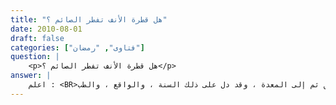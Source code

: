 ```yaml
---
title: "هل قطرة الأنف تفطر الصائم ؟"
date: 2010-08-01
draft: false
categories: ["فتاوى", "رمضان"]
question: |
    <p>هل قطرة الأنف تفطر الصائم ؟</p>
answer: |
    اعلم : <BR>أولا : لا شك أن الأنف منفذ إلى الحلق ثم إلى المعدة ، وقد دل على ذلك السنة ، والواقع ، والطب . <BR>أما السنة فعَنْ لَقِيطِ بْنِ صَبِرَةَ –رضي الله عنه- قَالَ : قَالَ رَسُولُ اللهِ صلى الله عله وسلم : (( بَالِغْ فِي الاِسْتِنْشَاقِ إِلاَّ أَنْ تَكُونَ صَائِمًا ))(رواه أبو داود رقم الحديث (2368) . ينظر : صحيح أبي داود رقم (2048) غراس ) . <BR>وجه الاستدلال : أن النبي صلى الله عليه وسلم أمر بالمبالغة في الاستنشاق لغير الصائم لأن المبالغة تؤدى إلى دخول الماء إلى الحلق ثم إلى الجوف ، والصائم ممنوع من ذلك . <BR>وأما الواقع فإن الإنسان إذا أدخل شيئاً في أنفه يجده في حلقه ، كذلك إذا شَرِق بالماء فإنه يخرج بعض الأحيان من أنفه . <BR>الطب الحديث أثبت أن الأنف متصل بالحلق ، من خلال التشريح وغيره ، وفي الطب يكون غسيل المعدة وأحيانا التغذية لبعض المرضى وأمور كثيرة عن طريق الأنف فهو منفذ إلى المعدة . <BR>ثانياً : ألحق بعض العلماء قطرة الأنف لعلاج الجيوب الأنفية مثلا بمسألة السَّعُوط للصائم ، (وهو ما يجعل في الأنف مما يتداوى به ، وطريقة استخدامه هو أن يستلقي على ظهره ويجعل بين كتفيه ما يرفعهما لينحدر رأسه ويقطر في أنفه ماء أو دهن فيه دواء مفرد أو مركب ليتمكن بذلك من الوصول إلى دماغه لاستخراج ما فيه من الداء بالعطاس)  . ينظر : فتح الباري (10/147) . <BR>وقد اختلف العلماء –رحمهم الله تعالى-  في الفطر بالسَّعوط ، ذهب جمهور العلماء إلى أنه مفطر إذا وصل إلى الدماغ( ينظر : المجموع (6/346) ، والموسوعة الفقهية (28/35) ) أما إذا لم يصل إلى الدماغ لم يضر ، بأن لم يجاوز الخيشوم( وهذا لأنهم كانوا –رحمهم الله تعالى- يظنُّون  أن السَّعوط يصل إلى الدماغ فقالوا : إن ما يصل إلى الدماغ يفطِّر لأجل ذلك ، وأنه وصل بذلك إلى الجوف ، والواقع أن الأمر ليس كذلك ، فإن الطب قد أثبت كما سبق أن الأنف مجراه إلى الرئتين أو المعدة مرورا بالحلق وليس إلى الدماغ ) ، وذهب آخرون إلى أنه يفطر إذا وصل إلى الحلق( ينظر : المجموع (6/346) ، وصحيح البخاري (7/236) . قال الحافظ ابن حجر في الفتح (4/160) : ( وقال الحسن : لا بأس بالسعوط للصائم أن لم يصل الماء إلى حلقه . وصله بن أبي شيبة نحوه ، وقال الكوفيون والأوزاعي وإسحاق : يجب القضاء على من استعط . وقال مالك والشافعي : لا يجب إلا أن وصل الماء إلى حلقه ) ) ، وبحثهم هذا مبني على حديث لَقِيطِ بْنِ صَبِرَةَ –رضي الله عنه- المتقدم . <BR> والراجح –والله أعلم- في مسألة قطرة الأنف أن فيها تفصيلا وهو : <BR>إن كان الدواء موضعياً لا يتجاوز الأنف ولا يصل إلى الحلق فإنه لا يفسد الصوم لأنه لا موجب للقول ببطلان الصوم .  <BR>أما إذا وصل إلى الحلق فله حالتان : <BR>الحال الأولى : إذا وصل إلى الحلق ثم إلى المعدة كمية كثيرة بحيث تزيد على ما يعفى عنه في المضمضة فإنه يحصل به الفطر الحال الثانية : إذا وصل إلى الحلق ثم إلى المعدة قدر يسير جداً مثل ما يتسامح فيه مما يبقى بعد المضمضة فإنه حينئذ لا يحصل الفطرُ .  <BR>ولهذا لا شك أن ترك قطرة الأنف إلى الليل هو الأحوط والأولى لأنه لا يستطيع أن يضبط كمية هذا الدواء ، وكذلك لا يستطيع أن يتحكم بوصوله إلى حلقه من عدمه ، فلا ينبغي استخدام قطرة الأنف إلا بالليل حتى لا يعرض المسلم صيامه للبطلان ، ولقوله صلى الله عليه وسلم : ((دَعْ مَا يَرِيبُكَ إِلَى مَا لاَ يَرِيبُكَ ))( رواه الترمذي رقم الحديث (2708) ، والنسائي رقم (5729) . ينظر : إرواء الغليل رقم الحديث (21) وقال : صحيح ) ،  <BR>إلا إذا اضطر إلى استخدامها فقد عرفت التفصيل فيها . والله أعلم . <BR>وقد ذهب مجمع الفقه الإسلامي المنعقد في دورته العاشرة عام 1418هـ إلى أن قطرة الأنف لا تفطر إذا اجتنب ابتلاع ما نفذ إلى الحلق كما في مجلة المجمع عدد (10) ، وقرارات وتوصيات مجمع الفقه الإسلامي (1/152) .
---
```


